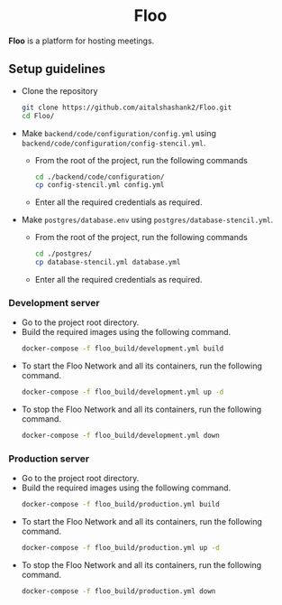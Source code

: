 <h1 style="text-align: center;">Floo</h1>

**Floo** is a platform for hosting meetings.

## Setup guidelines
- Clone the repository
    ```bash
    git clone https://github.com/aitalshashank2/Floo.git
    cd Floo/
    ```

- Make `backend/code/configuration/config.yml` using `backend/code/configuration/config-stencil.yml`.
    - From the root of the project, run the following commands
        ```bash
        cd ./backend/code/configuration/
        cp config-stencil.yml config.yml
        ```
    - Enter all the required credentials as required.

- Make `postgres/database.env` using `postgres/database-stencil.yml`.
    - From the root of the project, run the following commands
        ```bash
        cd ./postgres/
        cp database-stencil.yml database.yml
        ```
    - Enter all the required credentials as required.

### Development server

- Go to the project root directory.
- Build the required images using the following command.
    ```bash
    docker-compose -f floo_build/development.yml build
    ```
- To start the Floo Network and all its containers, run the following command.
    ```bash
    docker-compose -f floo_build/development.yml up -d
    ```
- To stop the Floo Network and all its containers, run the following command.
    ```bash
    docker-compose -f floo_build/development.yml down
    ```


### Production server

- Go to the project root directory.
- Build the required images using the following command.
    ```bash
    docker-compose -f floo_build/production.yml build
    ```
- To start the Floo Network and all its containers, run the following command.
    ```bash
    docker-compose -f floo_build/production.yml up -d
    ```
- To stop the Floo Network and all its containers, run the following command.
    ```bash
    docker-compose -f floo_build/production.yml down
    ```
